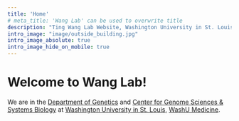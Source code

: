 ```yaml
---
title: 'Home'
# meta_title: 'Wang Lab' can be used to overwrite title
description: "Ting Wang Lab Website, Washington University in St. Louis, School of Medicine."
intro_image: "image/outside_building.jpg"
intro_image_absolute: true
intro_image_hide_on_mobile: true
---
```


# Welcome to Wang Lab!

We are in the [Department of Genetics](http://genetics.wustl.edu) and [Center for Genome Sciences & Systems Biology](https://genomesciences.wustl.edu) at [Washington University in St. Louis](https://wustl.edu), [WashU Medicine](https://medicine.wustl.edu).

